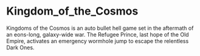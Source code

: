 # Kingdom_of_the_Cosmos
 Kingdoms of the Cosmos is an auto bullet hell game set in the aftermath of an eons-long, galaxy-wide war. The Refugee Prince, last hope of the Old Empire, activates an emergency wormhole jump to escape the relentless Dark Ones.
